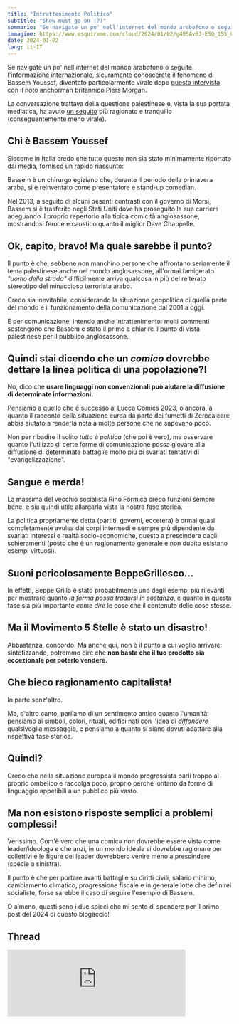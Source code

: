 ```yaml
---
title: "Intrattenimento Politico"
subtitle: "Show must go on (?)"
sommario: "Se navigate un po' nell'internet del mondo arabofono o segui l'informazione internazionale, sicuramente cconoscerete il fenomeno di Bassem Youssef, diventato particolarmente virale dopo questa intervista..."
immagine: https://www.esquireme.com/cloud/2024/01/02/g40SAv6J-ESQ_155_000_Digitalcover_BassemYoussef-1200x1500.jpg 
date: 2024-01-02
lang: it-IT
---
```


Se navigate un po' nell'internet del mondo arabofono o seguite l'informazione internazionale, sicuramente conoscerete  il fenomeno di Bassem Youssef, diventato particolarmente virale dopo [questa intervista](https://www.youtube.com/watch?v=4idQbwsvtUo) con il noto anchorman britannico Piers Morgan.

La conversazione trattava della questione palestinese e, vista la sua portata mediatica, ha avuto [un seguito](https://youtu.be/rqjO5Z9Lt_M?si=hRhLphwyFVICsYBk) più ragionato e tranquillo (conseguentemente meno virale).

## Chi è Bassem Youssef

Siccome in Italia credo che tutto questo non sia stato minimamente riportato dai media, fornisco un rapido riassunto:

Bassem è un chirurgo egiziano che, durante il periodo della primavera araba, si è reinventato come presentatore e stand-up comedian.

Nel 2013, a seguito di alcuni pesanti contrasti con il governo di Morsi, Bassem si è trasferito negli Stati Uniti dove ha proseguito la sua carriera adeguando il proprio repertorio alla tipica comicità anglosassone, mostrandosi feroce e caustico quanto il miglior Dave Chappelle.

## Ok, capito, bravo! Ma quale sarebbe il punto?

Il punto è che, sebbene non manchino persone che affrontano seriamente il tema palestinese anche nel mondo anglosassone, all'ormai famigerato _"uomo della strada"_ difficilmente arriva qualcosa in più del reiterato stereotipo del minaccioso terrorista arabo.

Credo sia inevitabile, considerando la situazione geopolitica di quella parte del mondo e il funzionamento della comunicazione dal 2001 a oggi.

E per comunicazione, intendo anche intrattenimento: molti commenti sostengono che Bassem è stato il primo a chiarire il punto di vista palestinese per il pubblico anglosassone.

## Quindi stai dicendo che un _comico_ dovrebbe dettare la linea politica di una popolazione?!

No, dico che **usare linguaggi non convenzionali può aiutare la diffusione di determinate informazioni.** 

Pensiamo a quello che è successo al Lucca Comics 2023, o ancora, a quanto il racconto della situazione curda da parte dei fumetti di Zerocalcare abbia aiutato a renderla nota a molte persone che ne sapevano poco.

Non per ribadire il solito _tutto è politica_ (che poi è vero), ma osservare quanto l'utilizzo di certe forme di comunicazione possa giovare alla diffusione di determinate battaglie molto più di svariati tentativi di "evangelizzazione".

## Sangue e merda! 

La massima del vecchio socialista Rino Formica credo funzioni sempre bene, e sia quindi utile allargarla vista la nostra fase storica.

La politica propriamente detta (partiti, governi, eccetera) è ormai quasi completamente avulsa dai corpi intermedi e sempre più dipendente da svariati interessi e realtà socio-economiche, questo a prescindere dagli schieramenti (posto che è un ragionamento generale e non dubito esistano esempi virtuosi).

## Suoni pericolosamente BeppeGrillesco...

In effetti, Beppe Grillo è stato probabilmente uno degli esempi più rilevanti per mostrare quanto _la forma possa tradursi in sostanza_, e quanto in questa fase sia più importante _come dire_ le cose che il contenuto delle cose stesse.

## Ma il Movimento 5 Stelle è stato un disastro! 

Abbastanza, concordo. Ma anche qui, non è il punto a cui voglio arrivare: sintetizzando, potremmo dire che **non basta che il tuo prodotto sia eccezionale per poterlo vendere.**

## Che bieco ragionamento capitalista!

In parte senz'altro. 

Ma, d'altro canto, parliamo di un sentimento antico quanto l'umanità: pensiamo ai simboli, colori, rituali, edifici nati con l'idea di _diffondere_ qualsivoglia messaggio, e pensiamo a quanto si siano dovuti adattare alla rispettiva fase storica.

## Quindi?

Credo che nella situazione europea il mondo progressista parli troppo al proprio ombelico e raccolga poco, proprio perché lontano da forme di linguaggio appetibili a un pubblico più vasto.

## Ma non esistono risposte semplici a problemi complessi!

Verissimo. Com'è vero che unə comicə non dovrebbe essere vistə come leader/ideologə e che anzi, in un mondo ideale si dovrebbe ragionare per collettivi e le figure dei leader dovrebbero venire meno a prescindere (specie a sinistra).

Il punto è che per portare avanti battaglie su diritti civili, salario minimo, cambiamento climatico, progressione fiscale e in generale lotte che definirei socialiste, forse sarebbe il caso di seguire l'esempio di Bassem.

O almeno, questi sono i due spicci che mi sento di spendere per il primo post del 2024 di questo blogaccio!

## Thread

<iframe src="https://livellosegreto.it/@xabacadabra/111686206142131894/embed" class="mastodon-embed" style="max-width: 100%; border: 0" width="400" allowfullscreen="allowfullscreen"></iframe><script src="https://livellosegreto.it/embed.js" async="async"></script>